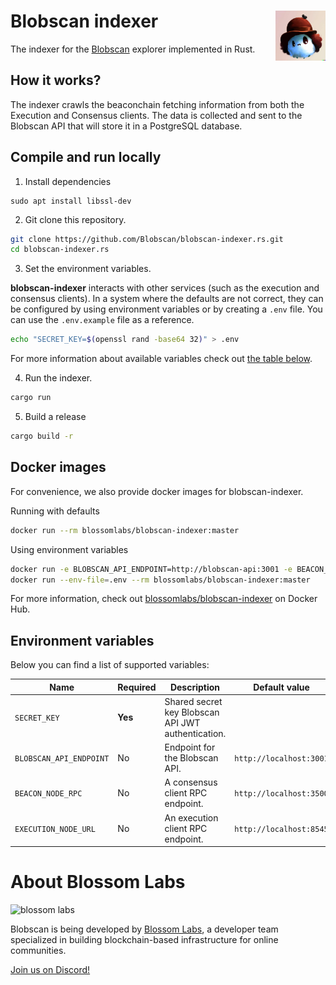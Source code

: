 # Blobscan indexer <a href="#"><img align="right" src=".github/assets/blobi.jpeg" height="80px" /></a>

The indexer for the [Blobscan](https://github.com/Blobscan/blobscan) explorer implemented in Rust.

## How it works?

The indexer crawls the beaconchain fetching information from both the Execution and Consensus clients. The data is collected and sent to the Blobscan API that will store it in a PostgreSQL database.

## Compile and run locally

1. Install dependencies

```
sudo apt install libssl-dev
```

2. Git clone this repository.

```bash
git clone https://github.com/Blobscan/blobscan-indexer.rs.git
cd blobscan-indexer.rs
```

3. Set the environment variables.

**blobscan-indexer** interacts with other services (such as the execution and consensus clients). In a system where the defaults are not correct, they can be configured
by using environment variables or by creating a `.env` file. You can use the `.env.example` file as a reference.

```bash
echo "SECRET_KEY=$(openssl rand -base64 32)" > .env
```

For more information about available variables check out [the table below](#environment-variables).

4. Run the indexer.

```bash
cargo run
```

5. Build a release

```bash
cargo build -r
```

## Docker images

For convenience, we also provide docker images for blobscan-indexer.

Running with defaults

```bash
docker run --rm blossomlabs/blobscan-indexer:master
```

Using environment variables

```bash
docker run -e BLOBSCAN_API_ENDPOINT=http://blobscan-api:3001 -e BEACON_NODE_RPC=http://beacon:3500 -e EXECUTION_NODE_URL=http://execution:8545 --rm blossomlabs/blobscan-indexer:master
docker run --env-file=.env --rm blossomlabs/blobscan-indexer:master
```

For more information, check out [blossomlabs/blobscan-indexer](https://hub.docker.com/repository/docker/blossomlabs/blobscan-indexer/general) on Docker Hub.

## Environment variables

Below you can find a list of supported variables:

| Name                    | Required | Description                                                                            | Default value           |
| ----------------------- | -------- | -------------------------------------------------------------------------------------- | ----------------------- |
| `SECRET_KEY`            | **Yes**  | Shared secret key Blobscan API JWT authentication.                                     |                         |
| `BLOBSCAN_API_ENDPOINT` | No       | Endpoint for the Blobscan API.                                                         | `http://localhost:3001` |
| `BEACON_NODE_RPC`       | No       | A consensus client RPC endpoint.                                                       | `http://localhost:3500` |
| `EXECUTION_NODE_URL`    | No       | An execution client RPC endpoint.                                                      | `http://localhost:8545` |

# About Blossom Labs

![blossom labs](https://blossom.software/img/logo.svg)

Blobscan is being developed by [Blossom Labs](https://blossom.software/), a developer team specialized in building blockchain-based infrastructure for online communities.

[Join us on Discord!](https://discordapp.com/invite/fmqrqhkjHY/)
